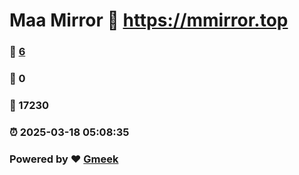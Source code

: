 # Maa Mirror :link: https://mmirror.top 
### :page_facing_up: [6](https://mmirror.top/tag.html) 
### :speech_balloon: 0 
### :hibiscus: 17230 
### :alarm_clock: 2025-03-18 05:08:35 
### Powered by :heart: [Gmeek](https://github.com/Meekdai/Gmeek)
